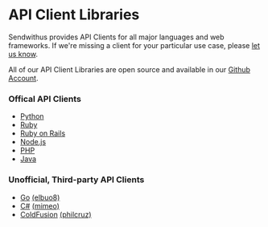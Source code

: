 # API Client Libraries

Sendwithus provides API Clients for all major languages and web frameworks. If we're missing a client for your particular use case, please [let us know](mailto:us@sendwithus.com).

All of our API Client Libraries are open source and available in our [Github Account](https://github.com/sendwithus).

### Offical API Clients
- [Python](https://github.com/sendwithus/sendwithus_python)
- [Ruby](https://github.com/sendwithus/sendwithus_ruby)
- [Ruby on Rails](https://github.com/sendwithus/sendwithus_ruby_action_mailer)
- [Node.js](https://github.com/sendwithus/sendwithus_nodejs)
- [PHP](https://github.com/sendwithus/sendwithus_php)
- [Java](https://github.com/sendwithus/sendwithus_java)

### Unofficial, Third-party API Clients
- [Go](https://github.com/elbuo8/sendwithus_go) [(elbuo8)](http://www.yamilasusta.com/)
- [C#](https://github.com/Mimeo/SendWithUs.Client) [(mimeo)](https://github.com/Mimeo)
- [ColdFusion](https://github.com/philcruz/SendWithUsCfc) [(philcruz)](https://github.com/philcruz)
